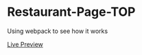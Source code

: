 # Restaurant-Page-TOP
Using webpack to see how it works

[Live Preview](https://simonemorella.github.io/Restaurant-Page-TOP/)
